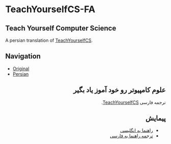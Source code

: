 # TeachYourselfCS-FA

## Teach Yourself Computer Science
A persian translation of [TeachYourselfCS](https://teachyourselfcs.com/).

## Navigation
- [Original](https://teachyourselfcs.com/)
- [Persian](./TeachYourselfCS-FA.md)

<div dir="rtl">

## علوم کامپیوتر رو خود آموز یاد بگیر
ترجمه فارسی [TeachYourselfCS](https://teachyourselfcs.com/).

## پیمایش
- [راهنما به انگلیسی](https://teachyourselfcs.com/)
- [ترجمه راهنما به فارسی](./TeachYourselfCS-FA.md)
  
</div>
